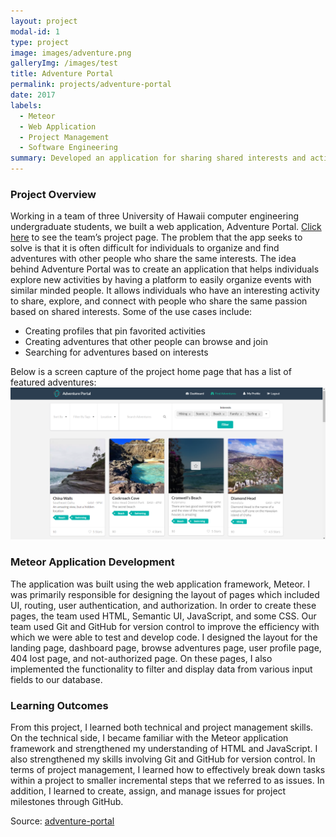 ```yaml
---
layout: project
modal-id: 1
type: project
image: images/adventure.png
galleryImg: /images/test
title: Adventure Portal
permalink: projects/adventure-portal
date: 2017
labels:
  - Meteor
  - Web Application
  - Project Management
  - Software Engineering
summary: Developed an application for sharing shared interests and activities with the right people.
---
```


### Project Overview
Working in a team of three University of Hawaii computer engineering undergraduate students, we built a web application, Adventure Portal. [Click here](https://adventure-portal.github.io/) to see the team’s project page. The problem that the app seeks to solve is that it is often difficult for individuals to organize and find adventures with other people who share the same interests. The idea behind Adventure Portal was to create an application that helps individuals explore new activities by having a platform to easily organize events with similar minded people. It allows individuals who have an interesting activity to share, explore, and connect with people who share the same passion based on shared interests. 
Some of the use cases include:
<ul>
<li>Creating profiles that pin favorited activities</li>
<li>Creating adventures that other people can browse and join</li>
<li>Searching for adventures based on interests</li>
</ul>
Below is a screen capture of the project home page that has a list of featured adventures:

<img class="ui centered image" src="../images/adventure-final.PNG">

### Meteor Application Development
The application was built using the web application framework, Meteor. I was primarily responsible for designing the layout of pages which included UI, routing, user authentication, and authorization. In order to create these pages, the team used HTML, Semantic UI, JavaScript, and some CSS. Our team used Git and GitHub for version control to improve the efficiency with which we were able to test and develop code. I designed the layout for the landing page, dashboard page, browse adventures page, user profile page, 404 lost page, and not-authorized page. On these pages, I also implemented the functionality to filter and display data from various input fields to our database.
### Learning Outcomes
From this project, I learned both technical and project management skills. On the technical side, I became familiar with the Meteor application framework and strengthened my understanding of HTML and JavaScript. I also strengthened my skills involving Git and GitHub for version control. In terms of project management, I learned how to effectively break down tasks within a project to smaller incremental steps that we referred to as issues. In addition, I learned to create, assign, and manage issues for project milestones through GitHub. 

Source: <a href="https://github.com/adventure-portal/adventure-portal"><i class="large github icon"></i>adventure-portal </a>

